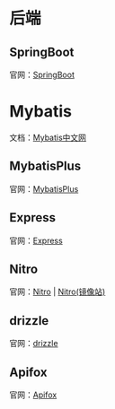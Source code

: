 # 后端

## SpringBoot

官网：[SpringBoot](https://spring.io/projects/spring-boot)

# Mybatis

文档：[Mybatis中文网](https://mybatis.net.cn/)

## MybatisPlus

官网：[MybatisPlus](https://baomidou.com)

## Express

官网：[Express](https://expressjs.com)

## Nitro

官网：[Nitro](https://github.com/unjs/nitro) | [Nitro(镜像站)](https://github.xclhove.top/unjs/nitro)

## drizzle

官网：[drizzle](https://github.com/drizzle-team/drizzle-orm)

## Apifox

官网：[Apifox](https://apifox.com)
